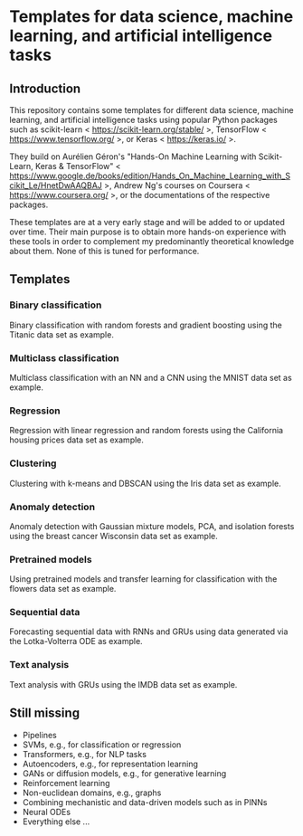# Templates for data science, machine learning, and artificial intelligence tasks

## Introduction

This repository contains some templates for different data science, machine learning, and artificial intelligence tasks using popular Python packages such as scikit-learn < https://scikit-learn.org/stable/ >, TensorFlow < https://www.tensorflow.org/ >, or Keras < https://keras.io/ >.

They build on Aurélien Géron's "Hands-On Machine Learning with Scikit-Learn, Keras & TensorFlow" < https://www.google.de/books/edition/Hands_On_Machine_Learning_with_Scikit_Le/HnetDwAAQBAJ >, Andrew Ng's courses on Coursera < https://www.coursera.org/ >, or the documentations of the respective packages.

These templates are at a very early stage and will be added to or updated over time. Their main purpose is to obtain more hands-on experience with these tools in order to complement my predominantly theoretical knowledge about them. None of this is tuned for performance.

## Templates

### Binary classification

Binary classification with random forests and gradient boosting using the Titanic data set as example.

### Multiclass classification

Multiclass classification with an NN and a CNN using the MNIST data set as example.

### Regression

Regression with linear regression and random forests using the California housing prices data set as example.

### Clustering

Clustering with k-means and DBSCAN using the Iris data set as example.

### Anomaly detection

Anomaly detection with Gaussian mixture models, PCA, and isolation forests using the breast cancer Wisconsin data set as example.

### Pretrained models

Using pretrained models and transfer learning for classification with the flowers data set as example.

### Sequential data

Forecasting sequential data with RNNs and GRUs using data generated via the Lotka-Volterra ODE as example.

### Text analysis

Text analysis with GRUs using the IMDB data set as example.

## Still missing

* Pipelines
* SVMs, e.g., for classification or regression
* Transformers, e.g., for NLP tasks
* Autoencoders, e.g., for representation learning
* GANs or diffusion models, e.g., for generative learning
* Reinforcement learning
* Non-euclidean domains, e.g., graphs
* Combining mechanistic and data-driven models such as in PINNs
* Neural ODEs
* Everything else ...
